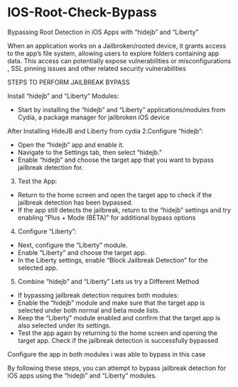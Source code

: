 # IOS-Root-Check-Bypass
Bypassing Root Detection in iOS Apps with “hidejb” and “Liberty”

When an application works on a Jailbroken/rooted device, it grants access to the app’s file system, allowing users to explore folders containing app data. This access can potentially expose vulnerabilities or misconfigurations , SSL pinning issues and other related security vulnerabilities


STEPS TO PERFORM JAILBREAK BYPASS

Install “hidejb” and “Liberty” Modules:
* Start by installing the “hidejb” and “Liberty” applications/modules from Cydia, a package manager for jailbroken iOS device

After Installing HideJB and Liberty from cydia
2.Configure “hidejb”:
* Open the “hidejb” app and enable it.
* Navigate to the Settings tab, then select “hidejb.”
* Enable “hidejb” and choose the target app that you want to bypass jailbreak detection for.


3. Test the App:
* Return to the home screen and open the target app to check if the jailbreak detection has been bypassed.
* If the app still detects the jailbreak, return to the “hidejb” settings and try enabling “Plus + Mode (BETA)” for additional bypass options


4. Configure “Liberty”:
* Next, configure the “Liberty” module.
* Enable “Liberty” and choose the target app.
* In the Liberty settings, enable “Block Jailbreak Detection” for the selected app.


5. Combine “hidejb” and “Liberty” Lets us try a Different Method

* If bypassing jailbreak detection requires both modules:
* Enable the “hidejb” module and make sure that the target app is selected under both normal and beta mode lists.
* Keep the “Liberty” module enabled and confirm that the target app is also selected under its settings.
* Test the app again by returning to the home screen and opening the target app. Check if the jailbreak detection is successfully bypassed


Configure the app in both modules
i was able to bypass in this case


By following these steps, you can attempt to bypass jailbreak detection for iOS apps using the “hidejb” and “Liberty” modules.
